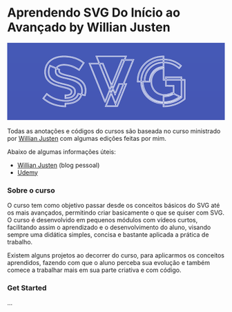 # Aprendendo SVG Do Início ao Avançado by Willian Justen

![Capa: Aprendendo SVG Do Início ao Avançado](./cover-svg-aprendendo-do-inicio-ao-avancado.png)

Todas as anotações e códigos do cursos são baseada no curso ministrado por [Willian Justen](https://willianjusten.com.br/) com algumas edições feitas por mim. 

Abaixo de algumas informações úteis:

 - [Willian Justen](https://willianjusten.com.br/) (blog pessoal)
 - [Udemy](https://www.udemy.com/aprendendo-svg-do-inicio-ao-avancado/)

### Sobre o curso

O curso tem como objetivo passar desde os conceitos básicos do SVG até os mais avançados, permitindo criar basicamente o que se quiser com SVG. O curso é desenvolvido em pequenos módulos com vídeos curtos, facilitando assim o aprendizado e o desenvolvimento do aluno, visando sempre uma didática simples, concisa e bastante aplicada a prática de trabalho.

Existem alguns projetos ao decorrer do curso, para aplicarmos os conceitos aprendidos, fazendo com que o aluno perceba sua evolução e também comece a trabalhar mais em sua parte criativa e com código.

### Get Started

...
